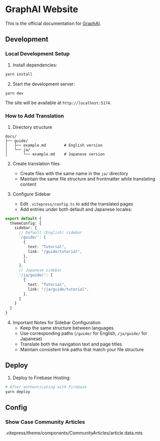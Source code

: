 # GraphAI Website

This is the official documentation for [GraphAI](https://github.com/receptron/graphai).

## Development

### Local Development Setup

1. Install dependencies:
```bash
yarn install
```

2. Start the development server:
```bash
yarn dev
```

The site will be available at `http://localhost:5174`.


### How to Add Translation

1. Directory structure
```
docs/
├── guide/
│   ├── example.md        # English version
│   └── ja/
│       └── example.md    # Japanese version
```

2. Create translation files
   - Create files with the same name in the `ja/` directory
   - Maintain the same file structure and frontmatter while translating content

3. Configure Sidebar
   - Edit `.vitepress/config.ts` to add the translated pages
   - Add entries under both default and Japanese locales:

```typescript
export default {
  themeConfig: {
    sidebar: {
      // Default (English) sidebar
      '/guide/': [
        {
          text: "Tutorial",
          link: "/guide/tutorial",
        },
        {
      ],
      // Japanese sidebar
      '/ja/guide/': [
        {
          text: "Tutorial",
          link: "/ja/guide/tutorial",
        },
      ]
    }
  }
}
```

4. Important Notes for Sidebar Configuration
   - Keep the same structure between languages
   - Use corresponding paths (`/guide/` for English, `/ja/guide/` for Japanese)
   - Translate both the navigation text and page titles
   - Maintain consistent link paths that match your file structure

## Deploy

1. Deploy to Firebase Hosting:

```bash
# After authenticating with Firebase
yarn deploy
```

## Config

### Show Case Community Articles

.vitepress/theme/components/CommunityArticles/article.data.mts
